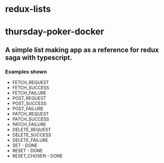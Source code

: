 # redux-lists
# thursday-poker-docker

## A simple list making app as a reference for redux saga with typescript.

### Examples shown

- FETCH_REQUEST
- FETCH_SUCCESS
- FETCH_FAILURE
- POST_REQUEST
- POST_SUCCESS
- POST_FAILURE
- PATCH_REQUEST
- PATCH_SUCCESS
- PATCH_FAILURE
- DELETE_REQUEST
- DELETE_SUCCESS
- DELETE_FAILURE
- SET - DONE
- RESET - DONE
- RESET_CHOSEN - DONE
